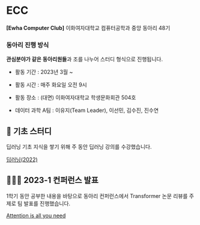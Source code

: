 # ECC
**[Ewha Computer Club]** 이화여자대학교 컴퓨터공학과 중앙 동아리 48기

### 동아리 진행 방식
**관심분야가 같은 동아리원들**과 조를 나누어 스터디 형식으로 진행됩니다.

- 활동 기간 : 2023년 3월 ~ 

- 활동 시간 : 매주 화요일 오전 9시

- 활동 장소 : (대면) 이화여자대학교 학생문화회관 504호

- 데이터 과학 A팀 : 이유지(Team Leader), 이선민, 김수진, 진수연

## 🐣 기초 스터디
딥러닝 기초 지식을 쌓기 위해 주 동안 딥러닝 강의를 수강했습니다.

[딥러닝(2022)](https://www.youtube.com/playlist?app=desktop&list=PLeiav_J6JcY8iFItzNZ_6PMlz9W4_jz5J, "Youtube")

## 👩🏻‍💻 2023-1 컨퍼런스 발표
1학기 동안 공부한 내용을 바탕으로 동아리 컨퍼런스에서 Transformer 논문 리뷰를 주제로 팀 발표를 진행했습니다.

[Attention is all you need](https://arxiv.org/abs/1706.03762, "paper")
